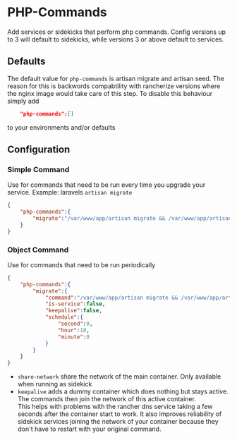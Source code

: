 # PHP-Commands
Add services or sidekicks that perform php commands.
Config versions up to 3 will default to sidekicks, while versions
3 or above default to services.

## Defaults
The default value for `php-commands` is artisan migrate and artisan seed.
The reason for this is backwords compabtility with rancherize versions where the nginx image would take care of this step.
To disable this behaviour simply add 

```json 
	"php-commands":[]
```
to your environments and/or defaults

## Configuration
### Simple Command
Use for commands that need to be run every time you upgrade your service. Example: laravels `artisan migrate`
```json
{
	"php-commands":{
		"migrate":"/var/www/app/artisan migrate && /var/www/app/artisan db:seed"
	}
}
```
### Object Command
Use for commands that need to be run periodically
```json
{
	"php-commands":{
		"migrate":{
			"command":"/var/www/app/artisan migrate && /var/www/app/artisan db:seed",
			"is-service":false,
			"keepalive":false,
			"schedule":{
				"second":0,
				"hour":18,
				"minute":0
			}
		}
	}
}
```

- `share-network` share the network of the main container. Only available when running as sidekick
- `keepalive` adds a dummy container which does nothing but stays active. The commands then join the network of this active container.  
  This helps with problems with the rancher dns service taking a few seconds after the container start to work. It also
  improves reliability of sidekick services joining the network of your container because they don't have to restart with your original command.
